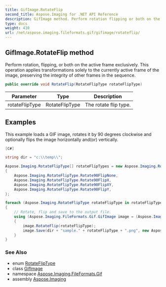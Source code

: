 ```yaml
---
title: GifImage.RotateFlip
second_title: Aspose.Imaging for .NET API Reference
description: GifImage method. Perform rotation flipping or both on the active frame exclusively. This operation applies transformations solely to the currently active frame of the image preserving the integrity of other frames in the sequence
type: docs
weight: 410
url: /net/aspose.imaging.fileformats.gif/gifimage/rotateflip/
---
```

## GifImage.RotateFlip method

Perform rotation, flipping, or both on the active frame exclusively. This operation applies transformations solely to the currently active frame of the image, preserving the integrity of other frames in the sequence.

```csharp
public override void RotateFlip(RotateFlipType rotateFlipType)
```

| Parameter | Type | Description |
| --- | --- | --- |
| rotateFlipType | RotateFlipType | The rotate flip type. |

## Examples

This example loads a GIF image, rotates it by 90 degrees clockwise and optionally flips the image horizontally and(or) vertically.

```csharp
[C#]

string dir = "c:\\temp\\";

Aspose.Imaging.RotateFlipType[] rotateFlipTypes = new Aspose.Imaging.RotateFlipType[]
{
    Aspose.Imaging.RotateFlipType.Rotate90FlipNone,
    Aspose.Imaging.RotateFlipType.Rotate90FlipX,
    Aspose.Imaging.RotateFlipType.Rotate90FlipXY,
    Aspose.Imaging.RotateFlipType.Rotate90FlipY,
};

foreach (Aspose.Imaging.RotateFlipType rotateFlipType in rotateFlipTypes)
{
    // Rotate, flip and save to the output file.
    using (Aspose.Imaging.FileFormats.Gif.GifImage image = (Aspose.Imaging.FileFormats.Gif.GifImage)Aspose.Imaging.Image.Load(dir + "sample.gif"))
    {
        image.RotateFlip(rotateFlipType);
        image.Save(dir + "sample." + rotateFlipType + ".png", new Aspose.Imaging.ImageOptions.PngOptions());
    }
}
```

### See Also

* enum [RotateFlipType](../../../aspose.imaging/rotatefliptype/)
* class [GifImage](../)
* namespace [Aspose.Imaging.FileFormats.Gif](../../gifimage/)
* assembly [Aspose.Imaging](../../../)


